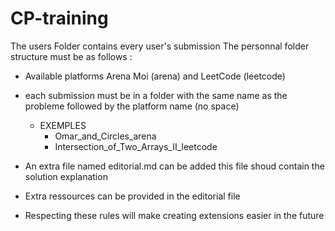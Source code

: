 # CP-training

The users Folder contains every user's submission
The personnal folder structure must be as follows :

- Available platforms Arena Moi (arena) and LeetCode (leetcode)

- each submission must be in a folder with the same name as the probleme followed by the platform name (no space)
  - EXEMPLES
    - Omar_and_Circles_arena
    - Intersection_of_Two_Arrays_II_leetcode
- An extra file named editorial.md can be added this file shoud contain the solution explanation
- Extra ressources can be provided in the editorial file
- Respecting these rules will make creating extensions easier in the future
